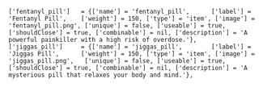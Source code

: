     ['fentanyl_pill']   = {['name'] = 'fentanyl_pill',      ['label'] = 'Fentanyl Pill',    ['weight'] = 150, ['type'] = 'item', ['image'] = 'fentanyl_pill.png', ['unique'] = false, ['useable'] = true, ['shouldClose'] = true, ['combinable'] = nil, ['description'] = 'A powerful painkiller with a high risk of overdose.'},
    ['jiggas_pill']     = {['name'] = 'jiggas_pill',        ['label'] = 'Jiggas Pill',      ['weight'] = 150, ['type'] = 'item', ['image'] = 'jiggas_pill.png',   ['unique'] = false, ['useable'] = true, ['shouldClose'] = true, ['combinable'] = nil, ['description'] = 'A mysterious pill that relaxes your body and mind.'},
